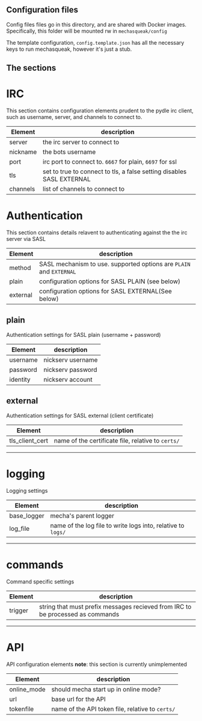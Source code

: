 Configuration files
-------------------
Config files files go in this directory, and are shared with Docker
    images. Specifically, this folder will be mounted rw in
    `mechasqueak/config`

The template configuration, `config.template.json` has all the necessary
    keys to run mechasqueak, however it's just a stub.

The sections
------------
# IRC
This section contains configuration elements prudent to the pydle
irc client, such as username, server, and channels to connect to.


| Element| description |
|--------|-------------|
| server|  the irc server to connect to|
| nickname| the bots username|
| port| irc port to connect to. `6667` for plain, `6697` for ssl|
| tls| set to true to connect to tls, a false setting disables SASL EXTERNAL|
|channels| list of channels to connect to|

# Authentication
This section contains details relavent to authenticating against the
    the irc server via SASL

| Element| description |
|--------|-------------|
|  method| SASL mechanism to use. supported options are `PLAIN` and `EXTERNAL` |
|plain|configuration options for SASL PLAIN (see below)|
|external|configuration options for SASL EXTERNAL(See below)|

## plain
Authentication settings for SASL plain (username + password)

| Element| description |
|--------|-------------|
| username | nickserv username |
| password | nickserv password|
| identity  | nickserv account|

## external
Authentication settings for SASL external (client certificate)

| Element| description |
|--------|-------------|
| tls_client_cert | name of the certificate file, relative to `certs/`|

------------------
# logging
Logging settings

| Element| description |
|--------|-------------|
| base_logger| mecha's parent logger|
|log_file|name of the log file to write logs into, relative to `logs/`|

------------------
# commands
Command specific settings

| Element| description |
|--------|-------------|
|trigger|string that must prefix messages recieved from IRC to be processed as commands|

------------------
# API
API configuration elements
**note**: this section is currently unimplemented

| Element| description |
|--------|-------------|
|online_mode|should mecha start up in online mode?|
|url|base url for the API|
|tokenfile|name of the API token file, relative to `certs/`|
